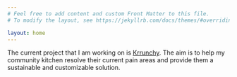 ```yaml
---
# Feel free to add content and custom Front Matter to this file.
# To modify the layout, see https://jekyllrb.com/docs/themes/#overriding-theme-defaults

layout: home
---
```


The current project that I am working on is [Krrunchy](/krrunchy/). The aim is to help my community kitchen resolve their current pain areas and provide them a sustainable and customizable solution.